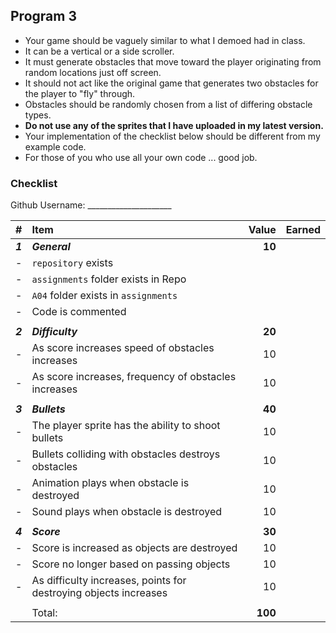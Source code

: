 ## Program 3

- Your game should be vaguely similar to what I demoed had in class. 
- It can be a vertical or a side scroller.
- It must generate obstacles that move toward the player originating from random locations just off screen. 
- It should not act like the original game that generates two obstacles for the player to "fly" through.
- Obstacles should be randomly chosen from a list of differing obstacle types.
- **Do not use any of the sprites that I have uploaded in my latest version.**
- Your implementation of the checklist below should be different from my example code.  
- For those of you who use all your own code ... good job. 

### Checklist

Github Username: _____________________

| #       | Item                                                                           | Value   | Earned |
| :------ | :----------------------------------------------------------------------------- | ------: | ------ |
| ***1*** | ***General***                                                                  | **10**  |        |
| -       | `repository`  exists                                                           |         |        |
| -       | `assignments` folder exists in Repo                                            |         |        |
| -       | `A04` folder exists in `assignments`                                           |         |        |
| -       | Code is commented                                                              |         |        |
|         |                                                                                |         |        |
| ***2*** | ***Difficulty***                                                               | **20**  |        |
| -       | As score increases speed of obstacles increases                                | 10      |        |
| -       | As score increases, frequency of obstacles increases                           | 10      |        |
|         |                                                                                |         |        |
| ***3*** | ***Bullets***                                                                  | **40**  |        |
| -       | The player sprite has the ability to shoot bullets                            | 10      |        |
| -       | Bullets colliding with obstacles destroys obstacles                           | 10      |        |
| -       | Animation plays when obstacle is destroyed                                     | 10      |        |
| -       | Sound plays when obstacle is destroyed                                         | 10      |        |
|         |                                                                                |         |        |
| ***4*** | ***Score***                                                                    | **30**  |        |
| -       | Score is increased as objects are destroyed                                    | 10      |        |
| -       | Score no longer based on passing objects                                       | 10      |        |
| -       | As difficulty increases, points for destroying objects increases              | 10      |        |
|         |                                                                                |         |        |
|         | Total:                                                                         | **100** |        |


[1]: http://f.cl.ly/items/3E231i211n2E042B1U3K/right.png  "Correct"
[2]: http://f.cl.ly/items/2X473C1Q1F2x3S1E4231/wrong.gif  "Incorrect"
[3]: http://f.cl.ly/items/1A0d2Q1J1N1u0C3g0C1s/null.gif  "Errors"
